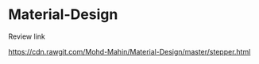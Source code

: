# Material-Design

Review link

https://cdn.rawgit.com/Mohd-Mahin/Material-Design/master/stepper.html
